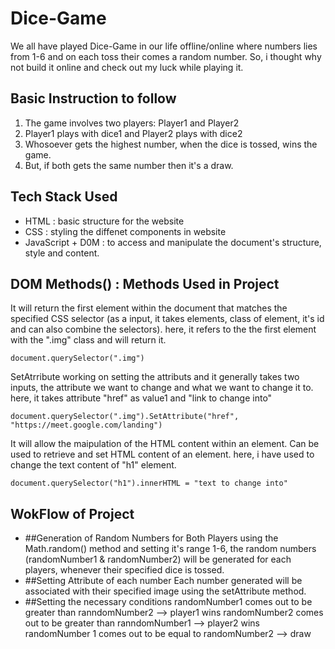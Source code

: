 # Dice-Game
We all have played Dice-Game in our life offline/online where numbers lies from 1-6 and on each toss their comes a random number.
So, i thought why not build it online and check out my luck while playing it.

## Basic Instruction to follow
1. The game involves two players: Player1 and Player2
2. Player1 plays with dice1 and Player2 plays with dice2
3. Whosoever gets the highest number, when the dice is tossed, wins the game.
4. But, if both gets the same number then it's a draw.

## Tech Stack Used
+ HTML : basic structure for the website
+ CSS : styling the diffenet components in website
+ JavaScript + D0M : to access and manipulate the document's structure, style and content.

## DOM Methods() : Methods Used in Project
It will return the first element within the document that matches the specified CSS selector (as a input, it takes elements, class of element, it's id and can also combine the selectors).
here, it refers to the the first element with the ".img" class and will return it.
```
document.querySelector(".img")
```
SetAtrribute working on setting the attributs and it generally takes two inputs, the attribute we want to change and what we want to change it to.
here, it takes attribute "href" as value1 and "link to change into" 
```
document.querySelector(".img").SetAttribute("href", "https://meet.google.com/landing")
```
It will allow the maipulation of the HTML content within an element. Can be used to retrieve and set HTML content of an element.
here, i have used to change the text content of "h1" element.
```
document.querySelector("h1").innerHTML = "text to change into"
```
## WokFlow of Project
+ ##Generation of Random Numbers for Both Players 
  using the Math.random() method and setting it's range 1-6, the random numbers (randomNumber1 & randomNumber2) will be generated for each players, whenever their specified dice is tossed.
+ ##Setting Attribute of each number
  Each number generated will be associated with their specified image using the setAttribute method.
+ ##Setting the necessary conditions
  randomNumber1 comes out to be greater than ranndomNumber2 --> player1 wins
  randomNumber2 comes out to be greater than ranndomNumber1 --> player2 wins
  randomNumber 1 comes out to be equal to randomNumber2 --> draw

